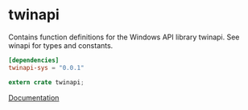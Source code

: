 # twinapi #
Contains function definitions for the Windows API library twinapi. See winapi for types and constants.

```toml
[dependencies]
twinapi-sys = "0.0.1"
```

```rust
extern crate twinapi;
```

[Documentation](https://retep998.github.io/doc/winapi/twinapi/)
